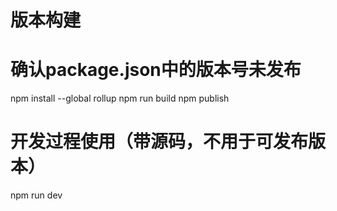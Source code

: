 # 版本构建
# 确认package.json中的版本号未发布
npm install --global rollup
npm run build
npm publish


# 开发过程使用（带源码，不用于可发布版本）
npm run dev
